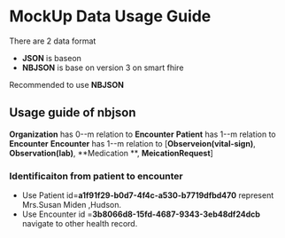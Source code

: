 # MockUp Data Usage Guide
There are 2 data format
- **JSON**  is baseon 
- **NBJSON**  is base on version 3 on smart fhire 

Recommended to use **NBJSON**

## Usage guide of **nbjson**
**Organization** has 0--m  relation to **Encounter**
**Patient** has 1--m relation to **Encounter**
**Encounter** has 1--m relation to [**Observeion(vital-sign)**, **Observation(lab)**, **Medication **, **MeicationRequest**]
### Identificaiton from patient to encounter
- Use Patient id=**a1f91f29-b0d7-4f4c-a530-b7719dfbd470** represent Mrs.Susan Miden ,Hudson.
- Use Encounter id =**3b8066d8-15fd-4687-9343-3eb48df24dcb** navigate to other health record.
   
